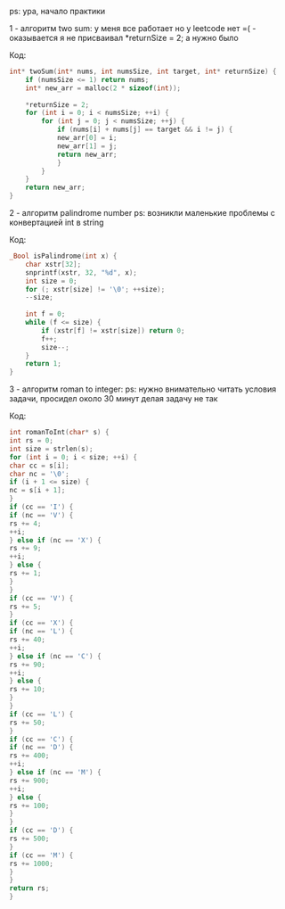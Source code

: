 ps: ура, начало практики 

1 - алгоритм two sum: 
	у меня все работает но у leetcode нет =( 
	- оказывается я не присваивал *returnSize = 2; а нужно было 

Код: 
```C
int* twoSum(int* nums, int numsSize, int target, int* returnSize) {
	if (numsSize <= 1) return nums;
	int* new_arr = malloc(2 * sizeof(int));
	
	*returnSize = 2;
	for (int i = 0; i < numsSize; ++i) {
		for (int j = 0; j < numsSize; ++j) {
			if (nums[i] + nums[j] == target && i != j) {
			new_arr[0] = i;
			new_arr[1] = j;
			return new_arr;
			}
		}
	}
	return new_arr;
}
```

2 - алгоритм palindrome number 
ps: возникли маленькие проблемы с конвертацией int в string

Код: 
```C
_Bool isPalindrome(int x) {
	char xstr[32];
	snprintf(xstr, 32, "%d", x);
	int size = 0;
	for (; xstr[size] != '\0'; ++size);
	--size;
	
	int f = 0;
	while (f <= size) {
		if (xstr[f] != xstr[size]) return 0;
		f++;
		size--;
	}
	return 1;
}
```

3 - алгоритм roman to integer: 
ps: нужно внимательно читать условия задачи, просидел около 30 минут делая задачу не так 

Код: 
```C
int romanToInt(char* s) {
int rs = 0;
int size = strlen(s);
for (int i = 0; i < size; ++i) {
char cc = s[i];
char nc = '\0';
if (i + 1 <= size) {
nc = s[i + 1];
}
if (cc == 'I') {
if (nc == 'V') {
rs += 4;
++i;
} else if (nc == 'X') {
rs += 9;
++i;
} else {
rs += 1;
}
}
if (cc == 'V') {
rs += 5;
}
if (cc == 'X') {
if (nc == 'L') {
rs += 40;
++i;
} else if (nc == 'C') {
rs += 90;
++i;
} else {
rs += 10;
}
}
if (cc == 'L') {
rs += 50;
}
if (cc == 'C') {
if (nc == 'D') {
rs += 400;
++i;
} else if (nc == 'M') {
rs += 900;
++i;
} else {
rs += 100;
}
}
if (cc == 'D') {
rs += 500;
}
if (cc == 'M') {
rs += 1000;
}
}
return rs;
}
```

